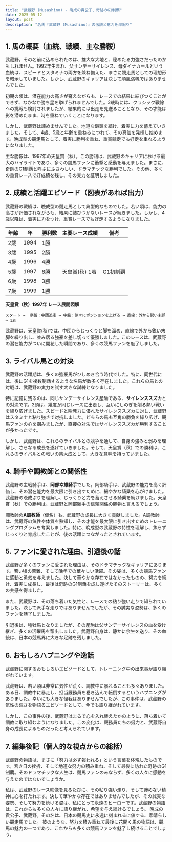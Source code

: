 ```yaml
---
title: "武蔵野 (Musashino) - 晩成の貴公子、奇跡のG1制覇"
date: 2025-05-12
layout: post
description: "名馬『武蔵野 (Musashino)』の伝説と魅力を深堀り"
---
```


## 1. 馬の概要（血統、戦績、主な勝鞍）

武蔵野。その名前に込められたのは、雄大な大地と、秘めたる力強さだったのかもしれません。1992年生まれ、父サンデーサイレンス、母ダイナカールという血統は、スピードとスタミナの両方を兼ね備えた、まさに競走馬としての理想形を暗示していました。しかし、武蔵野のキャリアは決して順風満帆ではありませんでした。

初期の頃は、潜在能力の高さが窺えながらも、レースでの結果に結びつくことができず、なかなか勝ち星を挙げられませんでした。3歳時には、クラシック戦線への挑戦も検討されましたが、結果的には出走を見送ることとなり、その才能は影を潜めたまま、時を重ねていくことになります。

しかし、武蔵野は諦めませんでした。地道な鍛錬を続け、着実に力を蓄えていきました。そして、4歳、5歳と年齢を重ねるにつれて、その真価を発揮し始めます。晩成型の競走馬として、着実に勝利を重ね、重賞競走でも好走を重ねるようになりました。

主な勝鞍は、1997年の天皇賞（秋）。この勝利は、武蔵野のキャリアにおける最大のハイライトであり、多くの競馬ファンに衝撃と感動を与えました。まさに、奇跡のG1制覇と呼ぶにふさわしい、ドラマチックな勝利でした。その他、多くの重賞レースで好成績を残し、その実力を証明しました。


## 2. 成績と活躍エピソード（図表があれば出力）

武蔵野の戦績は、晩成型の競走馬として典型的なものでした。若い頃は、能力の高さが評価されながらも、結果に結びつかないレースが続きました。しかし、4歳以降は、着実に力をつけ、重賞レースでも好走するようになりました。

| 年齢 | 年 | 勝利数 | 主要レース成績 | 備考 |
|---|---|---|---|---|
| 2歳 | 1994 | 1勝 |  |  |
| 3歳 | 1995 | 2勝 |  |  |
| 4歳 | 1996 | 4勝 |  |  |
| 5歳 | 1997 | 6勝 | 天皇賞(秋) 1着 | G1初制覇 |
| 6歳 | 1998 | 3勝 |  |  |
| 7歳 | 1999 | 1勝 |  |  |


**天皇賞（秋）1997年 レース展開図解**

```
スタート →  序盤：中団追走 → 中盤：徐々にポジションを上げる → 直線：外から鋭い末脚 → 1着
```

武蔵野は、天皇賞(秋)では、中団からじっくりと脚を溜め、直線で外から鋭い末脚を繰り出し、並み居る強豪を差し切って優勝しました。このレースは、武蔵野の潜在能力がついに開花した瞬間であり、多くの競馬ファンを魅了しました。


## 3. ライバル馬との対決

武蔵野の活躍期は、多くの強豪馬がひしめき合う時代でした。特に、同世代には、後にG1を複数制覇するような名馬が数多く存在しました。これらの馬との対戦は、武蔵野の実力を試す大きな試練となりました。

特に記憶に残るのは、同じサンデーサイレンス産駒である、**サイレンススズカ**との対決です。2頭は、幾度か同じレースに出走し、互いにしのぎを削る熱い戦いを繰り広げました。スピードと瞬発力に優れたサイレンススズカに対し、武蔵野はスタミナと粘り強さで対抗しました。どちらの馬も互角の勝負を繰り広げ、競馬ファンの心を掴みましたが、直接の対決ではサイレンススズカが勝利することが多かったです。

しかし、武蔵野は、これらのライバルとの競争を通して、自身の強みと弱みを理解し、さらなる成長を遂げていきました。そして、天皇賞（秋）での勝利は、これらのライバルとの戦いの集大成として、大きな意味を持っていました。


## 4. 騎手や調教師との関係性

武蔵野の主戦騎手は、**岡部幸雄騎手**でした。岡部騎手は、武蔵野の能力を高く評価し、その潜在能力を最大限に引き出すために、細やかな騎乗を心がけました。武蔵野の晩成ぶりを理解し、じっくりと力を蓄えさせる騎乗を続けました。天皇賞（秋）での勝利は、武蔵野と岡部騎手の信頼関係の賜物と言えるでしょう。

調教師の**A調教師**（仮名）も、武蔵野の成長に大きく貢献しました。A調教師は、武蔵野の気性や体質を熟知し、その才能を最大限に引き出すためのトレーニングプログラムを考案しました。特に、晩成型の武蔵野の特性を理解し、焦らずじっくりと育成したことが、後の活躍につながったとされています。


## 5. ファンに愛された理由、引退後の話

武蔵野が多くのファンに愛された理由は、そのドラマチックなキャリアにあります。若い頃の苦難、そして晩年での華々しい活躍。その姿は、多くの競馬ファンに感動と勇気を与えました。決して華やかな存在ではなかったものの、努力を続け、着実に成長し、最後は奇跡のG1制覇を成し遂げたそのストーリーは、多くの共感を得ました。

また、武蔵野は、その落ち着いた気性と、レースでの粘り強い走りで知られていました。決して派手な走りではありませんでしたが、その誠実な姿勢は、多くのファンを魅了しました。

引退後は、種牡馬となりましたが、その産駒は父サンデーサイレンスの血を受け継ぎ、多くの活躍馬を輩出しました。武蔵野自身は、静かに余生を送り、その血統は、日本の競馬界に大きな足跡を残しました。


## 6. おもしろハプニングや逸話

武蔵野に関するおもしろいエピソードとして、トレーニング中の出来事が語り継がれています。

武蔵野は、若い頃は非常に気性が荒く、調教中に暴れることも多々ありました。ある日、調教中に暴走し、担当厩務員を巻き込んで転倒するというハプニングがありました。幸いにも大きな怪我はありませんでしたが、この事件は、武蔵野の気性の荒さを物語るエピソードとして、今でも語り継がれています。

しかし、この事件の後、武蔵野はまるで心を入れ替えたかのように、落ち着いて調教に取り組むようになりました。この変化は、厩務員たちの努力と、武蔵野自身の成長によるものだったと考えられています。


## 7. 編集後記（個人的な視点からの総括）

武蔵野の物語は、まさに「努力は必ず報われる」という言葉を体現したものです。若き日の挫折、そして地道な努力の積み重ね、そして最後に訪れた奇跡のG1制覇。そのドラマチックな人生は、競馬ファンのみならず、多くの人々に感動を与えたのではないでしょうか。

私は、武蔵野のレース映像を見るたびに、その粘り強い走り、そして諦めない精神に心を打たれます。決して華やかな存在ではありませんでしたが、その誠実な姿勢、そして努力を続ける姿は、私にとって永遠のヒーローです。武蔵野の物語は、これからも多くの人々に語り継がれ、希望を与え続けるでしょう。  晩成の貴公子、武蔵野。その名は、日本の競馬史に永遠に刻まれるに値する、素晴らしい競走馬でした。  彼のような、努力を積み重ねて最後に花開く馬の物語は、競馬の魅力の一つであり、これからも多くの競馬ファンを魅了し続けることでしょう。
